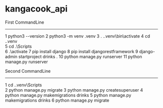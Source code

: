 # kangacook_api


First CommandLine
  -- -----------
1 python3 --version
2 python3 -m venv .venv
3 . .\.venv\bin\activate
4 cd .\.venv\
5 cd .\Scripts\
6 .\activate
7 pip install django
8 pip install djangorestframework
9 django-admin startproject drinks .
10 python manage.py runserver
11 python manage.py runserver


Second CommandLine
  -- -----------
1 cd .\.venv\Scripts\
2 python manage.py migrate
3 python manage.py createsuperuser
4 python manage.py makemigrations drinks
5 python manage.py makemigrations drinks
6 python manage.py migrate
